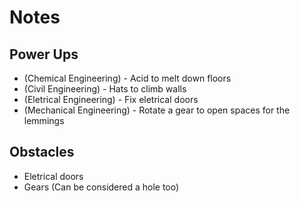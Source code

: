 # Notes

## Power Ups

- (Chemical Engineering) - Acid to melt down floors
- (Civil Engineering) - Hats to climb walls
- (Eletrical Engineering) - Fix eletrical doors
- (Mechanical Engineering) - Rotate a gear to open spaces for the lemmings

## Obstacles

- Eletrical doors
- Gears (Can be considered a hole too)
